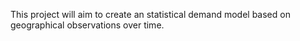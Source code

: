 This project will aim to create an statistical demand model based on geographical observations over time.


